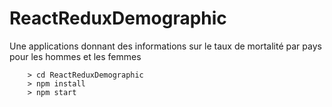 # ReactReduxDemographic
Une applications donnant des informations sur le taux de mortalité par pays pour les hommes et les femmes

	
```
	> cd ReactReduxDemographic
	> npm install
	> npm start
```

